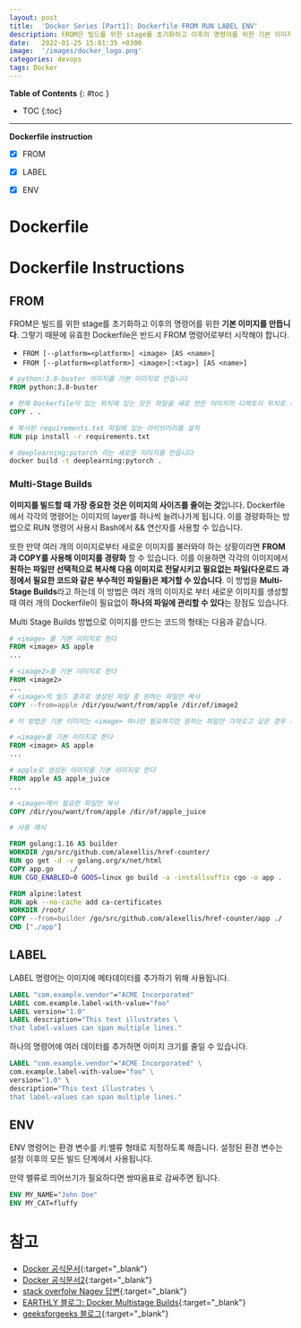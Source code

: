 ```yaml
---
layout: post
title:  'Docker Series [Part1]: Dockerfile FROM RUN LABEL ENV'
description: FROM은 빌드를 위한 stage를 초기화하고 이후의 명령어를 위한 기본 이미지를 만듭니다.
date:   2022-01-25 15:01:35 +0300
image:  '/images/docker_logo.png'
categories: devops
tags: Docker
---
```


**Table of Contents**
{: #toc }
*  TOC
{:toc}

---
**Dockerfile instruction**

- [x] FROM
- [x] LABEL
- [x] ENV


# Dockerfile  

# Dockerfile Instructions  

## FROM  
FROM은 빌드를 위한 stage를 초기화하고 이후의 명령어를 위한 **기본 이미지를 만듭니다**. 그렇기 때문에 유효한 Dockerfile은 반드시 FROM 명령어로부터 시작해야 합니다.  

- `FROM [--platform=<platform>] <image> [AS <name>]`
- `FROM [--platform=<platform>] <image>[:<tag>] [AS <name>]`

```dockerfile
# python:3.8-buster 이미지를 기본 이미지로 만듭니다
FROM python:3.8-buster

# 현재 Dockerfile이 있는 위치에 있는 모든 파일을 새로 만든 이미지의 디렉토리 위치로 복사합니다
COPY . .

# 복사된 requirements.txt 파일에 있는 라이브러리를 설치
RUN pip install -r requirements.txt
```

```sh
# deeplearning:pytorch 라는 새로운 이미지를 만듭니다
docker build -t deeplearning:pytorch .
```

### Multi-Stage Builds  

**이미지를 빌드할 때 가장 중요한 것은 이미지의 사이즈를 줄이는 것**입니다. Dockerfile에서 각각의 명령어는 이미지의 layer를 하나씩 늘려나가게 됩니다. 이를 경량화하는 방법으로 RUN 명령어 사용시 Bash에서 && 연산자를 사용할 수 있습니다.  

또한 만약 여러 개의 이미지로부터 새로운 이미지를 불러와야 하는 상황이라면 **FROM 과 COPY를 사용해 이미지를 경량화** 할 수 있습니다. 이를 이용하면 각각의 이미지에서 **원하는 파일만 선택적으로 복사해 다음 이미지로 전달시키고 필요없는 파일(다운로드 과정에서 필요한 코드와 같은 부수적인 파일들)은 제거할 수 있습니다**. 이 방법을 **Multi-Stage Builds**라고 하는데 이 방법은 여러 개의 이미지로 부터 새로운 이미지를 생성할 때 여러 개의 Dockerfile이 필요없이 **하나의 파일에 관리할 수 있다**는 장점도 있습니다.  

Multi Stage Builds 방법으로 이미지를 만드는 코드의 형태는 다음과 같습니다.  

```dockerfile
# <image> 를 기본 이미지로 한다
FROM <image> AS apple
...

# <image2>를 기본 이미지로 한다
FROM <image2>
...
# <image>의 빌드 결과로 생성된 파일 중 원하는 파일만 복사
COPY --from=apple /dir/you/want/from/apple /dir/of/image2
```

```dockerfile
# 이 방법은 기본 이미지는 <image> 하나만 필요하지만 원하는 파일만 가져오고 싶은 경우 사용하는 것 같다

# <image>를 기본 이미지로 한다
FROM <image> AS apple
...

# apple로 생성된 이미지를 기본 이미지로 한다
FROM apple AS apple_juice
...

# <image>에서 필요한 파일만 복사
COPY /dir/you/want/from/apple /dir/of/apple_juice
```

```dockerfile
# 사용 예시

FROM golang:1.16 AS builder
WORKDIR /go/src/github.com/alexellis/href-counter/
RUN go get -d -v golang.org/x/net/html  
COPY app.go    ./
RUN CGO_ENABLED=0 GOOS=linux go build -a -installsuffix cgo -o app .

FROM alpine:latest  
RUN apk --no-cache add ca-certificates
WORKDIR /root/
COPY --from=builder /go/src/github.com/alexellis/href-counter/app ./
CMD ["./app"]  
```



## LABEL  

LABEL 명령어는 이미지에 메타데이터를 추가하기 위해 사용됩니다.  

```dockerfile
LABEL "com.example.vendor"="ACME Incorporated"
LABEL com.example.label-with-value="foo"
LABEL version="1.0"
LABEL description="This text illustrates \
that label-values can span multiple lines."
```

하나의 명령어에 여러 데이터를 추가하면 이미지 크기를 줄일 수 있습니다.  

```dockerfile
LABEL "com.example.vendor"="ACME Incorporated" \
com.example.label-with-value="foo" \
version="1.0" \ 
description="This text illustrates \
that label-values can span multiple lines."
```

## ENV  

ENV 명령어는 환경 변수를 키:밸류 형태로 지정하도록 해줍니다. 설정된 환경 변수는 설정 이후의 모든 빌드 단계에서 사용됩니다.  

만약 밸류로 띄어쓰기가 필요하다면 쌍따옴표로 감싸주면 됩니다.  

```dockerfile
ENV MY_NAME="John Doe"
ENV MY_CAT=fluffy
```

# 참고

- [Docker 공식문서](https://docs.docker.com/engine/reference/builder/#cmd){:target="_blank"}  
- [Docker 공식문서2](https://docs.docker.com/develop/develop-images/multistage-build/){:target="_blank"}  
- [stack overfolw Nagev 답변](https://stackoverflow.com/questions/33322103/multiple-froms-what-it-means){:target="_blank"}  
- [EARTHLY 블로그: Docker Multistage Builds](https://earthly.dev/blog/docker-multistage/){:target="_blank"}  
- [geeksforgeeks 블로그](https://www.geeksforgeeks.org/how-to-combine-multiple-base-images-using-single-dockerfile/){:target="_blank"}  
